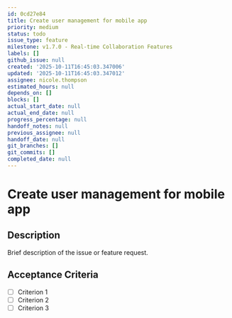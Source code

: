 ```yaml
---
id: 0cd27e84
title: Create user management for mobile app
priority: medium
status: todo
issue_type: feature
milestone: v1.7.0 - Real-time Collaboration Features
labels: []
github_issue: null
created: '2025-10-11T16:45:03.347006'
updated: '2025-10-11T16:45:03.347012'
assignee: nicole.thompson
estimated_hours: null
depends_on: []
blocks: []
actual_start_date: null
actual_end_date: null
progress_percentage: null
handoff_notes: null
previous_assignee: null
handoff_date: null
git_branches: []
git_commits: []
completed_date: null
---
```


# Create user management for mobile app

## Description

Brief description of the issue or feature request.

## Acceptance Criteria

- [ ] Criterion 1
- [ ] Criterion 2
- [ ] Criterion 3